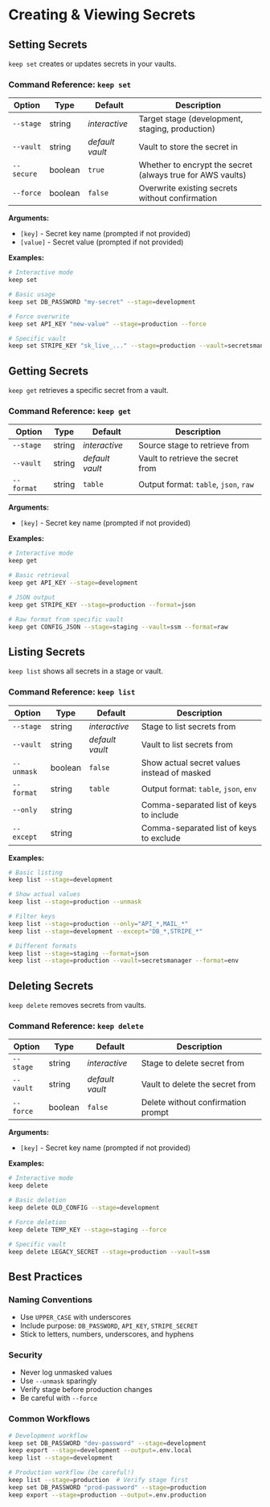 # Creating & Viewing Secrets

## Setting Secrets

`keep set` creates or updates secrets in your vaults.

### Command Reference: `keep set`

| Option | Type | Default | Description |
|--------|------|---------|-------------|
| `--stage` | string | *interactive* | Target stage (development, staging, production) |
| `--vault` | string | *default vault* | Vault to store the secret in |
| `--secure` | boolean | `true` | Whether to encrypt the secret (always true for AWS vaults) |
| `--force` | boolean | `false` | Overwrite existing secrets without confirmation |

**Arguments:**
- `[key]` - Secret key name (prompted if not provided)
- `[value]` - Secret value (prompted if not provided)

**Examples:**
```bash
# Interactive mode
keep set

# Basic usage
keep set DB_PASSWORD "my-secret" --stage=development

# Force overwrite
keep set API_KEY "new-value" --stage=production --force

# Specific vault
keep set STRIPE_KEY "sk_live_..." --stage=production --vault=secretsmanager
```

## Getting Secrets

`keep get` retrieves a specific secret from a vault.

### Command Reference: `keep get`

| Option | Type | Default         | Description                                    |
|--------|------|-----------------|------------------------------------------------|
| `--stage` | string | *interactive*   | Source stage to retrieve from                  |
| `--vault` | string | *default vault* | Vault to retrieve the secret from              |
| `--format` | string | `table`         | Output format: `table`, `json`, `raw`          |

**Arguments:**
- `[key]` - Secret key name (prompted if not provided)

**Examples:**
```bash
# Interactive mode
keep get

# Basic retrieval
keep get API_KEY --stage=development

# JSON output
keep get STRIPE_KEY --stage=production --format=json

# Raw format from specific vault
keep get CONFIG_JSON --stage=staging --vault=ssm --format=raw
```

## Listing Secrets

`keep list` shows all secrets in a stage or vault.

### Command Reference: `keep list`

| Option | Type | Default | Description                                 |
|--------|------|---------|---------------------------------------------|
| `--stage` | string | *interactive* | Stage to list secrets from                  |
| `--vault` | string | *default vault* | Vault to list secrets from                  |
| `--unmask` | boolean | `false` | Show actual secret values instead of masked |
| `--format` | string | `table` | Output format: `table`, `json`, `env`       |
| `--only` | string | | Comma-separated list of keys to include     |
| `--except` | string | | Comma-separated list of keys to exclude     |

**Examples:**
```bash
# Basic listing
keep list --stage=development

# Show actual values
keep list --stage=production --unmask

# Filter keys
keep list --stage=production --only="API_*,MAIL_*"
keep list --stage=development --except="DB_*,STRIPE_*"

# Different formats
keep list --stage=staging --format=json
keep list --stage=production --vault=secretsmanager --format=env
```

## Deleting Secrets

`keep delete` removes secrets from vaults.

### Command Reference: `keep delete`

| Option | Type | Default | Description |
|--------|------|---------|-------------|
| `--stage` | string | *interactive* | Stage to delete secret from |
| `--vault` | string | *default vault* | Vault to delete the secret from |
| `--force` | boolean | `false` | Delete without confirmation prompt |

**Arguments:**
- `[key]` - Secret key name (prompted if not provided)

**Examples:**
```bash
# Interactive mode
keep delete

# Basic deletion
keep delete OLD_CONFIG --stage=development

# Force deletion
keep delete TEMP_KEY --stage=staging --force

# Specific vault
keep delete LEGACY_SECRET --stage=production --vault=ssm
```

## Best Practices

### Naming Conventions
- Use `UPPER_CASE` with underscores
- Include purpose: `DB_PASSWORD`, `API_KEY`, `STRIPE_SECRET`
- Stick to letters, numbers, underscores, and hyphens

### Security
- Never log unmasked values
- Use `--unmask` sparingly
- Verify stage before production changes
- Be careful with `--force`

### Common Workflows

```bash
# Development workflow
keep set DB_PASSWORD "dev-password" --stage=development
keep export --stage=development --output=.env.local
keep list --stage=development

# Production workflow (be careful!)
keep list --stage=production  # Verify stage first
keep set DB_PASSWORD "prod-password" --stage=production
keep export --stage=production --output=.env.production
```